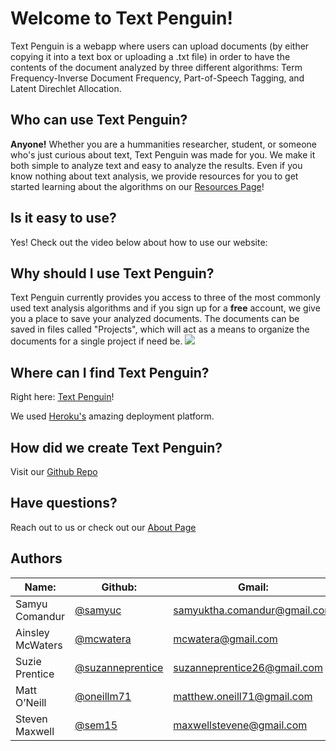 # Welcome to Text Penguin!

Text Penguin is a webapp where users can upload documents (by either copying it into a text box or uploading a .txt file) in order to have the contents of the document analyzed by three different algorithms:
Term Frequency-Inverse Document Frequency, Part-of-Speech Tagging, and Latent Direchlet Allocation. 

## Who can use Text Penguin?

<b>Anyone!</b> Whether you are a hummanities researcher, student, or someone who's just curious about text, Text Penguin was made for you. We make it both simple to analyze text and easy to analyze the results. Even if you know nothing about text analysis, we provide resources for you to get started learning about the algorithms on our [Resources Page](http://textpenguin.herokuapp.com/resources/)!

## Is it easy to use? 

Yes! Check out the video below about how to use our website:

## Why should I use Text Penguin?

Text Penguin currently provides you access to three of the most commonly used text analysis algorithms and if you sign up for a <b>free</b> account, we give you a place to save your analyzed documents.
The documents can be saved in files called "Projects", which will act as a means to organize the documents for a single project if need be.
![](../tfidf.jpg)

## Where can I find Text Penguin?

Right here: [Text Penguin](http://textpenguin.herokuapp.com/)! 

We used [Heroku's](https://www.heroku.com/home) amazing deployment platform.

## How did we create Text Penguin?

Visit our [Github Repo]( https://github.com/SCCapstone/ClubPenguinFanPage)

## Have questions? 

Reach out to us or check out our [About Page]( http://textpenguin.herokuapp.com/about/)


## Authors

|Name:                 |Github:                                                  |Gmail:                                |
|----------------------|---------------------------------------------------------|--------------------------------------|
|Samyu Comandur        |[@samyuc](https://github.com/samyuc)                     |samyuktha.comandur@gmail.com          |
|Ainsley McWaters      |[@mcwatera](https://github.com/mcwatera)                 |mcwatera@gmail.com                    |
|Suzie Prentice        |[@suzanneprentice](https://github.com/suzanneprentice)   |suzanneprentice26@gmail.com           |
|Matt O’Neill          |[@oneillm71](https://github.com/oneillm71)               |matthew.oneill71@gmail.com            |
|Steven Maxwell        |[@sem15](https://github.com/sem15)                       |maxwellstevene@gmail.com              |
